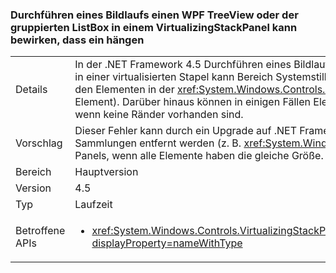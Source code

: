 ### <a name="scrolling-a-wpf-treeview-or-grouped-listbox-in-a-virtualizingstackpanel-can-cause-a-hang"></a>Durchführen eines Bildlaufs einen WPF TreeView oder der gruppierten ListBox in einem VirtualizingStackPanel kann bewirken, dass ein hängen

|   |   |
|---|---|
|Details|In der .NET Framework 4.5 Durchführen eines Bildlaufs eine WPF <xref:System.Windows.Controls.TreeView?displayProperty=name> in einer virtualisierten Stapel kann Bereich Systemstillstand verursachen, wenn in den Viewport Ränder vorhanden sind (zwischen den Elementen in der <xref:System.Windows.Controls.TreeView?displayProperty=name>, z. B. oder auf einem ItemsPresenter-Element). Darüber hinaus können in einigen Fällen Elemente unterschiedlicher Größe in der Ansicht zur Instabilität führen, auch wenn keine Ränder vorhanden sind.|
|Vorschlag|Dieser Fehler kann durch ein Upgrade auf .NET Framework 4.5.1 vermieden werden. Alternativ können Ränder aus Sicht Sammlungen entfernt werden (z. B. <xref:System.Windows.Controls.TreeView?displayProperty=name>s) in virtualisierten Stapel Panels, wenn alle Elemente haben die gleiche Größe.|
|Bereich|Hauptversion|
|Version|4.5|
|Typ|Laufzeit|
|Betroffene APIs|<ul><li><xref:System.Windows.Controls.VirtualizingStackPanel.SetIsVirtualizing(System.Windows.DependencyObject,System.Boolean)?displayProperty=nameWithType></li></ul>|

